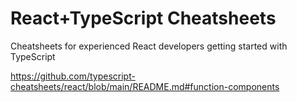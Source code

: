 # React+TypeScript Cheatsheets
Cheatsheets for experienced React developers getting started with TypeScript

https://github.com/typescript-cheatsheets/react/blob/main/README.md#function-components
